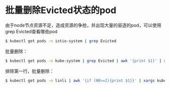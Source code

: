 # 批量删除Evicted状态的pod

由于node节点资源不足，造成资源的争抢，并出现大量的驱逐的pod，可以使用grep Evicted查看哪些pod

```bash
$ kubectl get pods -n istio-system | grep Evicted 
```

批量删除：

```bash
$ kubectl get pods -n kube-system | grep Evicted | awk '{print $1}' | xargs kubectl -n kube-system delete pod
```

排除第一行，批量删除：

```bash
$ kubectl get pods -n linli | awk '{if (NR>=2){print $1}}' | xargs kubectl delete pod -n linli
```

